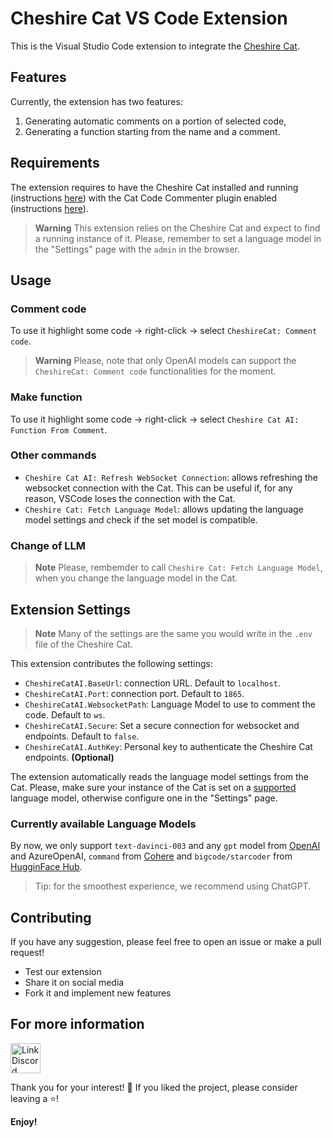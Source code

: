 # Cheshire Cat VS Code Extension

This is the Visual Studio Code extension to integrate the [Cheshire Cat](https://github.com/cheshire-cat-ai/core).

## Features

Currently, the extension has two features:

1. Generating automatic comments on a portion of selected code,
2. Generating a function starting from the name and a comment.

## Requirements

The extension requires to have the Cheshire Cat installed and running (instructions [here](https://cheshire-cat-ai.github.io/docs/technical/getting-started/)) with the Cat Code Commenter plugin enabled (instructions [here](https://github.com/nicola-corbellini/ccat_code_commenter)).

> **Warning**
> This extension relies on the Cheshire Cat and expect to find a running instance of it. Please, remember to set a language model in the "Settings" page with the `admin` in the browser.

## Usage

### Comment code

To use it highlight some code → right-click → select `CheshireCat: Comment code`.  

> **Warning**
> Please, note that only OpenAI models can support the `CheshireCat: Comment code` functionalities for the moment.

### Make function

To use it highlight some code → right-click → select `Cheshire Cat AI: Function From Comment`.

### Other commands

- `Cheshire Cat AI: Refresh WebSocket Connection`: allows refreshing the websocket connection with the Cat. This can be useful if, for any reason, VSCode loses the connection with the Cat.
- `Cheshire Cat: Fetch Language Model`: allows updating the language model settings and check if the set model is compatible.

### Change of LLM 

> **Note**
> Please, rembemder to call `Cheshire Cat: Fetch Language Model`, when you change the language model in the Cat.

## Extension Settings

> **Note**
> Many of the settings are the same you would write in the `.env` file of the Cheshire Cat.

This extension contributes the following settings:

- `CheshireCatAI.BaseUrl`: connection URL. Default to `localhost`.
- `CheshireCatAI.Port`: connection port. Default to `1865`.
- `CheshireCatAI.WebsocketPath`: Language Model to use to comment the code. Default to `ws`.
- `CheshireCatAI.Secure`: Set a secure connection for websocket and endpoints. Default to `false`.
- `CheshireCatAI.AuthKey`: Personal key to authenticate the Cheshire Cat endpoints. **(Optional)**

The extension automatically reads the language model settings from the Cat.
Please, make sure your instance of the Cat is set on a [supported](#currently-available-language-models) language model, otherwise configure one in the "Settings" page.

### Currently available Language Models

By now, we only support `text-davinci-003` and any `gpt` model from [OpenAI](https://platform.openai.com/docs/models/) and AzureOpenAI, `command` from [Cohere](https://docs.cohere.com/docs/models) and `bigcode/starcoder` from [HugginFace Hub](https://huggingface.co/bigcode/starcoder).

> Tip: for the smoothest experience, we recommend using ChatGPT.

## Contributing

If you have any suggestion, please feel free to open an issue or make a pull request!

- Test our extension
- Share it on social media
- Fork it and implement new features

## For more information

<a href="https://discord.gg/bHX5sNFCYU" target="blank">
    <img align="center" src="https://assets-global.website-files.com/6257adef93867e50d84d30e2/636e0a6a49cf127bf92de1e2_icon_clyde_blurple_RGB.png" alt="Link Discord" width="48" />
</a>

Thank you for your interest! 🙏 If you liked the project, please consider leaving a ⭐!

**Enjoy!**
